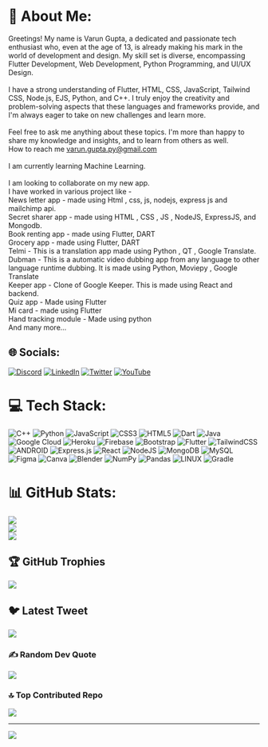 # 💫 About Me:
Greetings! My name is Varun Gupta, a dedicated and passionate tech enthusiast who, even at the age of 13, is already making his mark in the world of development and design. My skill set is diverse, encompassing Flutter Development, Web Development, Python Programming, and UI/UX Design.<br><br>I have a strong understanding of Flutter, HTML, CSS, JavaScript, Tailwind CSS, Node.js, EJS, Python, and C++. I truly enjoy the creativity and problem-solving aspects that these languages and frameworks provide, and I'm always eager to take on new challenges and learn more.<br><br>Feel free to ask me anything about these topics. I'm more than happy to share my knowledge and insights, and to learn from others as well.<br>How to reach me varun.gupta.py@gmail.com<br><br>I am currently learning Machine Learning.<br><br>I am looking to collaborate on my new app.<br> I have worked in various project like -<br> News letter app - made using Html , css, js, nodejs, express js and mailchimp api.<br> Secret sharer app - made using HTML , CSS , JS , NodeJS, ExpressJS, and Mongodb.<br> Book renting app - made using Flutter, DART<br> Grocery app - made using Flutter, DART<br> Telmi - This is a translation app made using Python , QT , Google Translate.<br> Dubman - This is a automatic video dubbing app from any language to other language runtime dubbing. It is made using Python, Moviepy , Google Translate <br> Keeper app - Clone of Google Keeper. This is made using React and backend.<br> Quiz app - Made using Flutter<br> Mi card - made using Flutter<br> Hand tracking module - Made using python<br> And many more...


## 🌐 Socials:
[![Discord](https://img.shields.io/badge/Discord-%237289DA.svg?logo=discord&logoColor=white)](https://discord.gg/VarunPy) [![LinkedIn](https://img.shields.io/badge/LinkedIn-%230077B5.svg?logo=linkedin&logoColor=white)](https://linkedin.com/in/https://www.linkedin.com/in/varun-gupta-42b120263/) [![Twitter](https://img.shields.io/badge/Twitter-%231DA1F2.svg?logo=Twitter&logoColor=white)](https://twitter.com/VarunGuptaPy) [![YouTube](https://img.shields.io/badge/YouTube-%23FF0000.svg?logo=YouTube&logoColor=white)](https://youtube.com/@varunguptapy7176) 

# 💻 Tech Stack:
![C++](https://img.shields.io/badge/c++-%2300599C.svg?style=for-the-badge&logo=c%2B%2B&logoColor=white) ![Python](https://img.shields.io/badge/python-3670A0?style=for-the-badge&logo=python&logoColor=ffdd54) ![JavaScript](https://img.shields.io/badge/javascript-%23323330.svg?style=for-the-badge&logo=javascript&logoColor=%23F7DF1E) ![CSS3](https://img.shields.io/badge/css3-%231572B6.svg?style=for-the-badge&logo=css3&logoColor=white) ![HTML5](https://img.shields.io/badge/html5-%23E34F26.svg?style=for-the-badge&logo=html5&logoColor=white) ![Dart](https://img.shields.io/badge/dart-%230175C2.svg?style=for-the-badge&logo=dart&logoColor=white) ![Java](https://img.shields.io/badge/java-%23ED8B00.svg?style=for-the-badge&logo=java&logoColor=white) ![Google Cloud](https://img.shields.io/badge/Google%20Cloud-%234285F4.svg?style=for-the-badge&logo=google-cloud&logoColor=white) ![Heroku](https://img.shields.io/badge/heroku-%23430098.svg?style=for-the-badge&logo=heroku&logoColor=white) ![Firebase](https://img.shields.io/badge/firebase-%23039BE5.svg?style=for-the-badge&logo=firebase) ![Bootstrap](https://img.shields.io/badge/bootstrap-%23563D7C.svg?style=for-the-badge&logo=bootstrap&logoColor=white) ![Flutter](https://img.shields.io/badge/Flutter-%2302569B.svg?style=for-the-badge&logo=Flutter&logoColor=white) ![TailwindCSS](https://img.shields.io/badge/tailwindcss-%2338B2AC.svg?style=for-the-badge&logo=tailwind-css&logoColor=white) ![ANDROID](https://img.shields.io/badge/android-%2320232a.svg?style=for-the-badge&logo=android&logoColor=%a4c639) ![Express.js](https://img.shields.io/badge/express.js-%23404d59.svg?style=for-the-badge&logo=express&logoColor=%2361DAFB) ![React](https://img.shields.io/badge/react-%2320232a.svg?style=for-the-badge&logo=react&logoColor=%2361DAFB) ![NodeJS](https://img.shields.io/badge/node.js-6DA55F?style=for-the-badge&logo=node.js&logoColor=white) ![MongoDB](https://img.shields.io/badge/MongoDB-%234ea94b.svg?style=for-the-badge&logo=mongodb&logoColor=white) ![MySQL](https://img.shields.io/badge/mysql-%2300f.svg?style=for-the-badge&logo=mysql&logoColor=white) 	![Figma](https://img.shields.io/badge/figma-%23F24E1E.svg?style=for-the-badge&logo=figma&logoColor=white) ![Canva](https://img.shields.io/badge/Canva-%2300C4CC.svg?style=for-the-badge&logo=Canva&logoColor=white) ![Blender](https://img.shields.io/badge/blender-%23F5792A.svg?style=for-the-badge&logo=blender&logoColor=white) ![NumPy](https://img.shields.io/badge/numpy-%23013243.svg?style=for-the-badge&logo=numpy&logoColor=white) ![Pandas](https://img.shields.io/badge/pandas-%23150458.svg?style=for-the-badge&logo=pandas&logoColor=white) ![LINUX](https://img.shields.io/badge/Linux-FCC624?style=for-the-badge&logo=linux&logoColor=black) ![Gradle](https://img.shields.io/badge/Gradle-02303A.svg?style=for-the-badge&logo=Gradle&logoColor=white)
# 📊 GitHub Stats:
![](https://github-readme-stats.vercel.app/api?username=VarunGuptaPy&theme=tokyonight&hide_border=false&include_all_commits=true&count_private=true)<br/>
![](https://github-readme-streak-stats.herokuapp.com/?user=VarunGuptaPy&theme=tokyonight&hide_border=false)<br/>
![](https://github-readme-stats.vercel.app/api/top-langs/?username=VarunGuptaPy&theme=tokyonight&hide_border=false&include_all_commits=true&count_private=true&layout=compact)

## 🏆 GitHub Trophies
![](https://github-profile-trophy.vercel.app/?username=VarunGuptaPy&theme=radical&no-frame=false&no-bg=true&margin-w=4)

## 🐦 Latest Tweet
[![](https://gtce.itsvg.in/api?username=VarunGuptaPy)](https://github.com/VishwaGauravIn/github-twitter-card-embed)

### ✍️ Random Dev Quote
![](https://quotes-github-readme.vercel.app/api?type=horizontal&theme=radical)

### 🔝 Top Contributed Repo
![](https://github-contributor-stats.vercel.app/api?username=VarunGuptaPy&limit=5&theme=dark&combine_all_yearly_contributions=true)

---
[![](https://visitcount.itsvg.in/api?id=VarunGuptaPy&icon=0&color=0)](https://visitcount.itsvg.in)

<!-- Proudly created with GPRM ( https://gprm.itsvg.in ) -->
